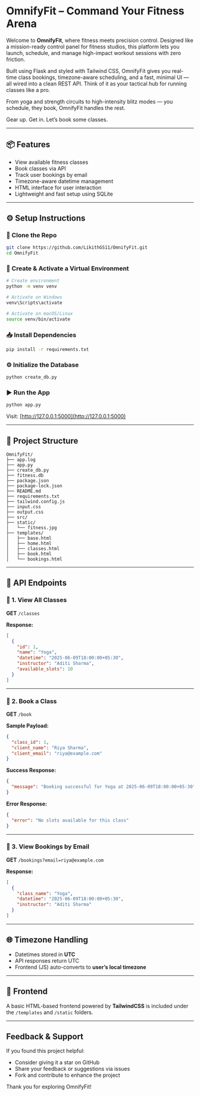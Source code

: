 # OmnifyFit – Command Your Fitness Arena

Welcome to **OmnifyFit**, where fitness meets precision control. Designed like a mission-ready control panel for fitness studios, this platform lets you launch, schedule, and manage high-impact workout sessions with zero friction.

Built using Flask and styled with Tailwind CSS, OmnifyFit gives you real-time class bookings, timezone-aware scheduling, and a fast, minimal UI — all wired into a clean REST API. Think of it as your tactical hub for running classes like a pro.

From yoga and strength circuits to high-intensity blitz modes — you schedule, they book, OmnifyFit handles the rest.

Gear up. Get in. Let’s book some classes.

---

## 📦 Features

- View available fitness classes
- Book classes via API
- Track user bookings by email
- Timezone-aware datetime management
- HTML interface for user interaction
- Lightweight and fast setup using SQLite

---

## ⚙️ Setup Instructions

### 🔁 Clone the Repo

```bash
git clone https://github.com/LikithGS11/OmnifyFit.git
cd OmnifyFit
```

### 🐍 Create & Activate a Virtual Environment

```bash
# Create environment
python -m venv venv

# Activate on Windows
venv\Scripts\activate

# Activate on macOS/Linux
source venv/bin/activate
```

### 📥 Install Dependencies

```bash
pip install -r requirements.txt
```

### ⚙️ Initialize the Database

```bash
python create_db.py
```

### ▶️ Run the App

```bash
python app.py
```

Visit: [http://127.0.0.1:5000](http://127.0.0.1:5000)

---

## 📁 Project Structure

```
OmnifyFit/
├── app.log
├── app.py
├── create_db.py
├── fitness.db
├── package.json
├── package-lock.json
├── README.md
├── requirements.txt
├── tailwind.config.js
├── input.css
├── output.css
├── src/
├── static/
│   └── fitness.jpg
├── templates/
│   ├── base.html
│   ├── home.html
│   ├── classes.html
│   ├── book.html
│   └── bookings.html
```

---

## 📌 API Endpoints

### 📍 1. View All Classes

**GET** `/classes`

**Response:**
```json
[
  {
    "id": 1,
    "name": "Yoga",
    "datetime": "2025-06-09T18:00:00+05:30",
    "instructor": "Aditi Sharma",
    "available_slots": 10
  }
]
```

---

### 📍 2. Book a Class

**GET** `/book`

**Sample Payload:**
```json
{
  "class_id": 1,
  "client_name": "Riya Sharma",
  "client_email": "riya@example.com"
}
```

**Success Response:**
```json
{
  "message": "Booking successful for Yoga at 2025-06-09T18:00:00+05:30"
}
```

**Error Response:**
```json
{
  "error": "No slots available for this class"
}
```

---

### 📍 3. View Bookings by Email

**GET** `/bookings?email=riya@example.com`

**Response:**
```json
[
  {
    "class_name": "Yoga",
    "datetime": "2025-06-09T18:00:00+05:30",
    "instructor": "Aditi Sharma"
  }
]
```

---

## 🌐 Timezone Handling

- Datetimes stored in **UTC**
- API responses return UTC
- Frontend (JS) auto-converts to **user’s local timezone**

---

## 🧪 Frontend

A basic HTML-based frontend powered by **TailwindCSS** is included under the `/templates` and `/static` folders.

---
## Feedback & Support

If you found this project helpful:

- Consider giving it a star on GitHub  
- Share your feedback or suggestions via issues  
- Fork and contribute to enhance the project  

Thank you for exploring OmnifyFit!
